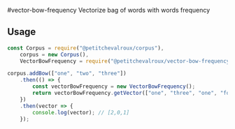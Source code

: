 #vector-bow-frequency
Vectorize bag of words with words frequency

## Usage
```javascript
const Corpus = require("@petitchevalroux/corpus"),
    corpus = new Corpus(),
    VectorBowFrequency = require("@petitchevalroux/vector-bow-frequency");

corpus.addBow(["one", "two", "three"])
    .then(() => {
        const vectorBowFrequency = new VectorBowFrequency();
        return vectorBowFrequency.getVector(["one", "three", "one", "four"], corpus);
    })
    .then(vector => {
        console.log(vector); // [2,0,1]
    });
```
